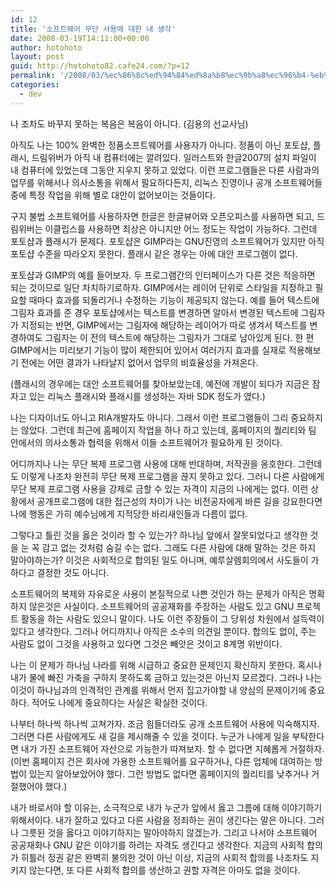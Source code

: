 ```yaml
---
id: 12
title: '소프트웨어 무단 사용에 대한 내 생각'
date: 2008-03-19T14:11:00+00:00
author: hotohoto
layout: post
guid: http://hotohoto82.cafe24.com/?p=12
permalink: '/2008/03/%ec%86%8c%ed%94%84%ed%8a%b8%ec%9b%a8%ec%96%b4-%eb%ac%b4%eb%8b%a8-%ec%82%ac%ec%9a%a9%ec%97%90-%eb%8c%80%ed%95%9c-%eb%82%b4-%ec%83%9d%ea%b0%81/'
categories:
  - dev
---
```

나 조차도 바꾸지 못하는 복음은 복음이 아니다. (김용의 선교사님)

아직도 나는 100% 완벽한 정품소프트웨어를 사용자가 아니다. 정품이 아닌 포토샵, 플래시, 드림위버가 아직 내 컴퓨터에는 깔려있다. 일러스트와 한글2007의 설치 파일이 내 컴퓨터에 있었는데 그동안 지우지 못하고 있었다. 이런 프로그램들은 다른 사람과의 업무를 위해서나 의사소통을 위해서 필요하다든지, 리눅스 진영이나 공개 소프트웨어들 중에 특정 작업을 위해 별로 대안이 없어보이는 것들이다.

구지 불법 소프트웨어를 사용하자면 한글은 한글뷰어와 오픈오피스를 사용하면 되고, 드림위버는 이클립스를 사용하면 최상은 아니지만 어느 정도는 작업이 가능하다. 그런데 포토샵과 플래시가 문제다. 포토샵은 GIMP라는 GNU진영의 소프트웨어가 있지만 아직 포토샵 수준을 따라오지 못한다. 플래시 같은 경우는 아에 대안 프로그램이 없다.

포토샵과 GIMP의 예를 들어보자. 두 프로그램간의 인터페이스가 다른 것은 적응하면 되는 것이므로 일단 차치하기로하자. GIMP에서는 레이어 단위로 스타일을 지정하고 필요할 때마다 효과를 되돌리거나 수정하는 기능이 제공되지 않는다. 예를 들어 텍스트에 그림자 효과를 준 경우 포토샵에서는 텍스트를 변경하면 알아서 변경된 텍스트에 그림자가 지정되는 반면, GIMP에서는 그림자에 해당하는 레이어가 따로 생겨서 텍스트를 변경하여도 그림자는 이 전의 텍스트에 해당하는 그림자가 그대로 남아있게 된다. 한 편 GIMP에서는 미리보기 기능이 많이 제한되어 있어서 여러가지 효과를 실재로 적용해보기 전에는 어떤 결과가 나타날지 없어서 업무의 비효율성을 가져온다.

(플래시의 경우에는 대안 소프트웨어를 찾아보았는데, 예전에 개발이 되다가 지금은 잠자고 있는 리눅스 플래시와 플래시를 생성하는 자바 SDK 정도가 였다.)

나는 디자이너도 아니고 RIA개발자도 아니다. 그래서 이런 프로그램들이 그리 중요하지는 않았다. 그런데 최근에 홈페이지 작업을 하나 하고 있는데, 홈페이지의 퀄리티와 팀 안에서의 의사소통과 협력을 위해서 이들 소프트웨어가 필요하게 된 것이다.

어디까지나 나는 무단 복제 프로그램 사용에 대해 반대하며, 저작권을 옹호한다. 그런데도 이렇게 나조차 완전히 무단 복제 프로그램을 끊지 못하고 있다. 그러니 다른 사람에게 무단 복제 프로그램 사용을 강제로 금할 수 있는 자격이 지금의 나에게는 없다. 이런 상황에서 공개프로그램에 대한 접근성의 차이가 나는 비전공자에게 바른 길을 강요한다면 나에 행동은 가히 예수님에게 지적당한 바리새인들과 다름이 없다.

그렇다고 틀린 것을 옳은 것이라 할 수 있는가? 하나님 앞에서 잘못되었다고 생각한 것을 눈 꼭 감고 없는 것처럼 숨길 수는 없다. 그래도 다른 사람에 대해 말하는 것은 하지 말아야하는가? 이것은 사회적으로 합의된 일도 아니며, 예루살렘회의에서 사도들이 가하다고 결정한 것도 아니다.

소프트웨어의 복제와 자유로운 사용이 본질적으로 나쁜 것인가 하는 문제가 아직은 명확하지 않은것은 사실이다. 소프트웨어의 공공재화를 주장하는 사람도 있고 GNU 프로젝트 활동을 하는 사람도 있으니 말이다. 나도 이런 주장들이 그 당위성 차원에서 설득력이 있다고 생각한다. 그러나 어디까지나 아직은 소수의 의견일 뿐이다. 합의도 없이, 주는 사람도 없이 그것을 사용하고 있다면 그것은 빼앗은 것이고 8계명 위반이다.

나는 이 문제가 하나님 나라를 위해 시급하고 중요한 문제인지 확신하지 못한다. 혹시나 내가 물에 빠진 가축을 구하지 못하도록 금하고 있는것은 아닌지 모르겠다. 그러나 나는 이것이 하나님과의 인격적인 관계를 위해서 먼저 집고가야할 내 양심의 문제이기에 중요하다. 적어도 나에게 중요하다는 사실은 확실한 것이다.

나부터 하나씩 하나씩 고쳐가자. 조금 힘들더라도 공개 소프트웨어 사용에 익숙해지자. 그러면 다른 사람에게도 새 길을 제시해줄 수 있을 것이다. 누군가 나에게 일을 부탁한다면 내가 가진 소프트웨어 자산으로 가능한가 따져보자. 할 수 없다면 지혜롭게 거절하자. (이번 홈페이지 건은 회사에 가용한 소프트웨어를 요구하거나, 다른 업체에 대여하는 방법이 있는지 알아보았어야 했다. 그런 방법도 없다면 홈페이지의 퀄리티를 낮추거나 거절했어야 했다.)

내가 바로서야 할 이유는, 소극적으로 내가 누군가 앞에서 옳고 그름에 대해 이야기하기 위해서이다. 내가 잘하고 있다고 다른 사람을 정죄하는 권이 생긴다는 말은 아니다. 그러나 그릇된 것을 옳다고 이야기하지는 말아야하지 않겠는가. 그리고 나서야 소프트웨어 공공재화나 GNU 같은 이야기를 하려는 자격도 생긴다고 생각한다. 지금의 사회적 합의가 히틀러 정권 같은 완벽히 불의한 것이 아닌 이상, 지금의 사회적 합의를 나조차도 지키지 않는다면, 또 다른 사회적 합의를 생산하고 권할 자격은 아마도 없을 것이다.

